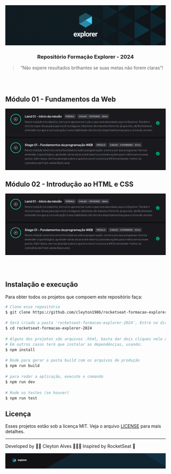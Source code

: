 <img style='max-height: 200px; width:100%' alt="Top Explorer" src="./assets/capaExplorer.png"/>

<h3 align="center">
  Repositório Formação Explorer - 2024
</h3>

<blockquote align="center">“Não espere resultados brilhantes se suas metas não forem claras”!</blockquote>
</br></br>

## Módulo 01 - Fundamentos da Web

<img alt="Top Explorer" src="./assets/mod01.png"/>

</br>

## Módulo 02 - Introdução ao HTML e CSS

<img alt="Top Explorer" src="./assets/mod01.png"/>

</br></br>

## Instalação e execução

<p>Para obter todos os projetos que compoem este repositório faça:</p>

```bash
# Clone esse repositório
$ git clone https://github.com/cleyton1986/rocketseat-formacao-explorer-2024

# Será criado a pasta 'rocketseat-formacao-explorer-2024', Entre no diretório usando
$ cd rocketseat-formacao-explorer-2024

# Alguns dos projetos são arquivos .html, basta dar dois cliques nele que o site abrirá
# Em outros casos terá que instalar as dependências, usando;
$ npm install

# Rode para gerar a pasta build com os arquivos de produção
$ npm run build

# para rodar a aplicação, execute o comando
$ npm run dev

# Rode os testes (se houver)
$ npm run test
```

## Licença

Esses projetos estão sob a licença MIT. Veja o arquivo [LICENSE](LICENSE) para mais detalhes.

---

Developed by 🖖🏽 Cleyton Alves 👨🏽‍💻 Inspired by RocketSeat 🚀

<img style='max-height: 150px; width:100%' alt="Top Explorer" src="./assets/footer.png"/>
